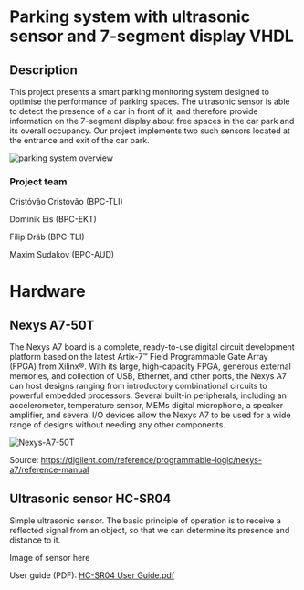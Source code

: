# Parking system with ultrasonic sensor and 7-segment display VHDL

## Description
This project presents a smart parking monitoring system designed to optimise the performance of parking spaces. The ultrasonic sensor is able to detect the presence of a car in front of it, and therefore provide information on the 7-segment display about free spaces in the car park and its overall occupancy. Our project implements two such sensors located at the entrance and exit of the car park.

![parking system overview](https://github.com/markizdw/DE1_project_VUT/assets/114153808/a8e24295-fadc-4517-ba8d-616ab9735eb6)

### Project team
Cristóvão Cristóvão (BPC-TLI)

Dominik Eis (BPC-EKT)

Filip Dráb (BPC-TLI)

Maxim Sudakov (BPC-AUD)

# Hardware

## Nexys A7-50T

The Nexys A7 board is a complete, ready-to-use digital circuit development platform based on the latest Artix-7™ Field Programmable Gate Array (FPGA) from Xilinx®. With its large, high-capacity FPGA, generous external memories, and collection of USB, Ethernet, and other ports, the Nexys A7 can host designs ranging from introductory combinational circuits to powerful embedded processors. Several built-in peripherals, including an accelerometer, temperature sensor, MEMs digital microphone, a speaker amplifier, and several I/O devices allow the Nexys A7 to be used for a wide range of designs without needing any other components.

![Nexys-A7-50T](https://github.com/markizdw/DE1_project_VUT/assets/114153808/192a1c2d-b3d3-4b98-aa74-6d14f4d10b8b)

Source: https://digilent.com/reference/programmable-logic/nexys-a7/reference-manual

## Ultrasonic sensor HC-SR04

Simple ultrasonic sensor. The basic principle of operation is to receive a reflected signal from an object, so that we can determine its presence and distance to it.

Image of sensor here

User guide (PDF): [HC-SR04 User Guide.pdf](https://github.com/markizdw/DE1_project_VUT/files/15001950/HC-SR04.User.Guide.pdf)
